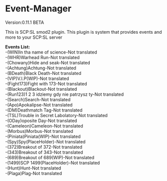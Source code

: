 # Event-Manager

Version:0.11.1 BETA


This is SCP:SL smod2 plugin.
This plugin is system that provides events and more to your SCP:SL server

**Events List:**
<br>-(WIN)In tha name of science-Not translated
<br>-(WHR)Warhead Run-Not translated
<br>-(Chowany)Hide and seak-Not translated
<br>-(Achtung)Achtung-Not translated
<br>-(BDeath)Black Death-Not translated
<br>-(VIP)V.I.P(WIP)-Not translated
<br>-(Fight173)Fight with 173-Not translated
<br>-(Blackout)Blackout-Not translated
<br>-(Run123)1 2 3 idziemy gdy nie patrzysz ty-Not translated
<br>-(Search)Search-Not translated
<br>-(Apo)Apokalipse-Not translated
<br>-(DM)Deathmatch Tag-Not translated
<br>-(TSL)Trouble in Secret Labolatory-Not translated
<br>-(ODay)oposite Day-Not translated
<br>-(Cameleon)Cameleon-Not translated
<br>-(Morbus)Morbus-Not translated
<br>-(Piniata)Piniata(WIP)-Not translated
<br>-(Spy)Spy(PlaceHolder)-Not translated
<br>-(372)Breakout of 372-Not translated
<br>-(343)Breakout of 343-Not translated
<br>-(689)Breakout of 689(WIP)-Not translated
<br>-(1499)SCP 1499(PlaceHolder)-Not translated
<br>-(Hunt)Hunt-Not translated
<br>-(Plaga)Plag-Not translated